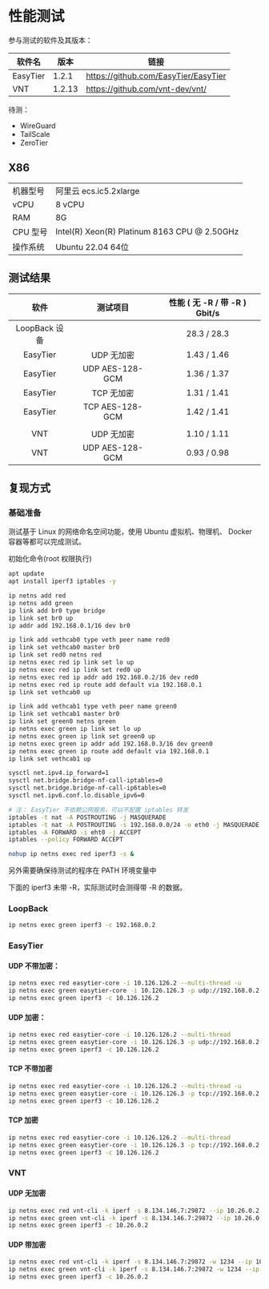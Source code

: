 # 性能测试

参与测试的软件及其版本：

| 软件名   | 版本   | 链接                                 |
| -------- | ------ | ------------------------------------ |
| EasyTier | 1.2.1  | https://github.com/EasyTier/EasyTier |
| VNT      | 1.2.13 | https://github.com/vnt-dev/vnt/      |

待测：

- WireGuard
- TailScale
- ZeroTier


## X86

|          |                                              |
| -------- | -------------------------------------------- |
| 机器型号 | 阿里云 ecs.ic5.2xlarge                       |
| vCPU     | 8 vCPU                                       |
| RAM      | 8G                                           |
| CPU 型号 | Intel(R) Xeon(R) Platinum 8163 CPU @ 2.50GHz |
| 操作系统 | Ubuntu 22.04 64位                            |

## 测试结果

|     软件      |    测试项目     | 性能 ( 无 -R / 带 -R ) Gbit/s |
| :-----------: | :-------------: | :---------------------------: |
| LoopBack 设备 |                 |          28.3 / 28.3          |
|   EasyTier    |   UDP 无加密    |          1.43 / 1.46          |
|   EasyTier    | UDP AES-128-GCM |          1.36 / 1.37          |
|   EasyTier    |   TCP 无加密    |          1.31 / 1.41          |
|   EasyTier    | TCP AES-128-GCM |          1.42 / 1.41          |
|               |                 |                               |
|      VNT      |   UDP 无加密    |          1.10 / 1.11          |
|      VNT      | UDP AES-128-GCM |          0.93 / 0.98          |

## 复现方式

### 基础准备

测试基于 Linux 的网络命名空间功能，使用 Ubuntu 虚拟机、物理机、 Docker 容器等都可以完成测试。

初始化命令(root 权限执行)

```bash
apt update
apt install iperf3 iptables -y

ip netns add red
ip netns add green
ip link add br0 type bridge
ip link set br0 up
ip addr add 192.168.0.1/16 dev br0

ip link add vethcab0 type veth peer name red0
ip link set vethcab0 master br0
ip link set red0 netns red
ip netns exec red ip link set lo up
ip netns exec red ip link set red0 up
ip netns exec red ip addr add 192.168.0.2/16 dev red0
ip netns exec red ip route add default via 192.168.0.1
ip link set vethcab0 up

ip link add vethcab1 type veth peer name green0
ip link set vethcab1 master br0
ip link set green0 netns green
ip netns exec green ip link set lo up
ip netns exec green ip link set green0 up
ip netns exec green ip addr add 192.168.0.3/16 dev green0
ip netns exec green ip route add default via 192.168.0.1
ip link set vethcab1 up

sysctl net.ipv4.ip_forward=1
sysctl net.bridge.bridge-nf-call-iptables=0
sysctl net.bridge.bridge-nf-call-ip6tables=0
sysctl net.ipv6.conf.lo.disable_ipv6=0

# 注： EasyTier 不依赖公网服务，可以不配置 iptables 转发
iptables -t nat -A POSTROUTING -j MASQUERADE
iptables -t nat -A POSTROUTING -s 192.168.0.0/24 -o eth0 -j MASQUERADE
iptables -A FORWARD -i eht0 -j ACCEPT
iptables --policy FORWARD ACCEPT

nohup ip netns exec red iperf3 -s &
```

另外需要确保待测试的程序在 PATH 环境变量中

下面的 iperf3 未带 -R，实际测试时会测得带 -R 的数据。

### LoopBack

```bash
ip netns exec green iperf3 -c 192.168.0.2
```

### EasyTier

#### UDP 不带加密：
```bash
ip netns exec red easytier-core -i 10.126.126.2 --multi-thread -u
ip netns exec green easytier-core -i 10.126.126.3 -p udp://192.168.0.2:11010 --multi-thread -u
ip netns exec green iperf3 -c 10.126.126.2
```

#### UDP 加密： 
```bash
ip netns exec red easytier-core -i 10.126.126.2 --multi-thread
ip netns exec green easytier-core -i 10.126.126.3 -p udp://192.168.0.2:11010 --multi-thread
ip netns exec green iperf3 -c 10.126.126.2
```

#### TCP 不带加密

```bash
ip netns exec red easytier-core -i 10.126.126.2 --multi-thread -u
ip netns exec green easytier-core -i 10.126.126.3 -p tcp://192.168.0.2:11010 --multi-thread -u
ip netns exec green iperf3 -c 10.126.126.2
```

#### TCP 加密

```bash
ip netns exec red easytier-core -i 10.126.126.2 --multi-thread
ip netns exec green easytier-core -i 10.126.126.3 -p tcp://192.168.0.2:11010 --multi-thread
ip netns exec green iperf3 -c 10.126.126.2
```

### VNT

#### UDP 无加密 

```bash
ip netns exec red vnt-cli -k iperf -s 8.134.146.7:29872 --ip 10.26.0.2
ip netns exec green vnt-cli -k iperf -s 8.134.146.7:29872 --ip 10.26.0.3
ip netns exec green iperf3 -c 10.26.0.2
```

#### UDP 带加密 

```bash
ip netns exec red vnt-cli -k iperf -s 8.134.146.7:29872 -w 1234 --ip 10.26.0.2
ip netns exec green vnt-cli -k iperf -s 8.134.146.7:29872 -w 1234 --ip 10.26.0.3
ip netns exec green iperf3 -c 10.26.0.2
```
